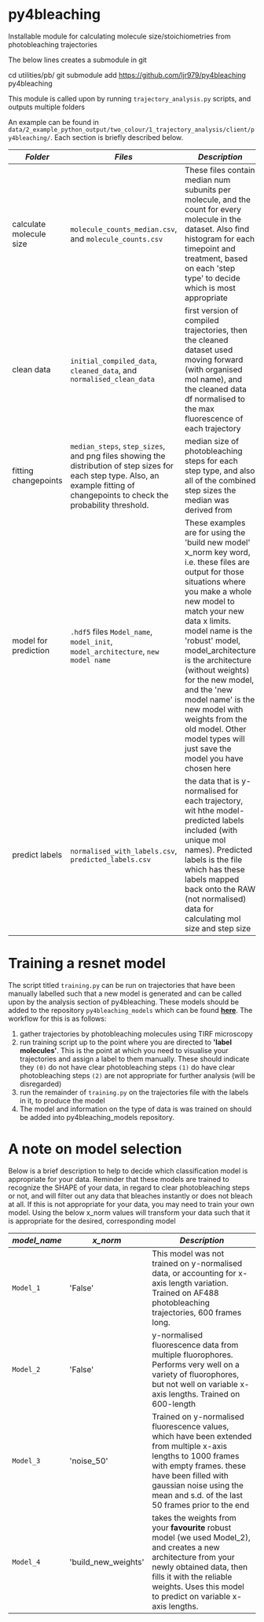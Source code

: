 # py4bleaching
Installable module for calculating molecule size/stoichiometries from photobleaching trajectories

The below lines creates a submodule in git 

cd utilities/pb/
git submodule add https://github.com/ljr979/py4bleaching py4bleaching

This module is called upon by running ```trajectory_analysis.py``` scripts, and outputs multiple folders

An example can be found in ```data/2_example_python_output/two_colour/1_trajectory_analysis/client/py4bleaching/```. 
Each section is briefly described below. 


| *Folder*    | *Files* | *Description*   |
|-------------|---------------------------------|---------------|
|calculate molecule size|```molecule_counts_median.csv```, and ```molecule_counts.csv```|These files contain median num subunits per molecule, and the count for every molecule in the dataset. Also find histogram for each timepoint and treatment, based on each 'step type' to decide which is most appropriate |
|clean data|```initial_compiled_data```, ```cleaned_data```, and ```normalised_clean_data```|first version of compiled trajectories, then the cleaned dataset used moving forward (with organised mol name), and the cleaned data df normalised to the max fluorescence of each trajectory|
|fitting changepoints|```median_steps```, ```step_sizes```, and png files showing the distribution of step sizes for each step type. Also, an example fitting of changepoints to check the probability threshold.|median size of photobleaching steps for each step type, and also all of the combined step sizes the median was derived from|
|model for prediction|```.hdf5``` files ```Model_name```, ```model_init```, ```model_architecture```, ```new model name```|These examples are for using the 'build new model' x_norm key word, i.e. these files are output for those situations where you make a whole new model to match your new data x limits. model name is the 'robust' model, model_architecture is the architecture (without weights) for the new model, and the 'new model name' is the new model with weights from the old model. Other model types will just save the model you have chosen here|
|predict labels|```normalised_with_labels.csv```, ```predicted_labels.csv```|the data that is y-normalised for each trajectory, wit hthe model-predicted labels included (with unique mol names). Predicted labels is the file which has these labels mapped back onto the RAW (not normalised) data for calculating mol size and step size|

# Training a resnet model
The script titled ```training.py``` can be run on trajectories that have been manually labelled such that a new model is generated and can be called upon by the analysis section of py4bleaching. These models should be added to the repository ```py4bleaching_models``` which can be found [**here**](https://github.com/ljr979/py4bleaching_models).
The workflow for this is as follows:
1. gather trajectories by photobleaching molecules using TIRF microscopy
2. run training script up to the point where you are directed to **'label molecules'**. This is the point at which you need to visualise your trajectories and assign a label to them manually. These should indicate they ```(0)``` do not have clear photobleaching steps ```(1)``` do have clear photobleaching steps ```(2)``` are not appropriate for further analysis (will be disregarded)
3. run the remainder of ```training.py``` on the trajectories file with the labels in it, to produce the model
4. The model and information on the type of data is was trained on should be added into py4bleaching_models repository. 

# A  note on model selection

Below is a brief description to help to decide which classification model is appropriate for your data. Reminder that these models are trained to recognize the SHAPE of your data, in regard to clear photobleaching steps or not, and will filter out any data that bleaches instantly or does not bleach at all. If this is not appropriate for your data, you may need to train your own model. Using the below x_norm values will transform your data such that it is appropriate for the desired, corresponding model

| *model_name*    | *x_norm* | *Description*   |
|-------------|-------------|---------------|
|```Model_1``` |'False'|This model was not trained on y-normalised data, or accounting for x-axis length variation. Trained on AF488 photobleaching trajectories, 600 frames long.|
|```Model_2```|'False'|y-normalised fluorescence data from multiple fluorophores. Performs very well on a variety of fluorophores, but not well on variable x-axis lengths. Trained on 600-length|
|```Model_3```|'noise_50'|Trained on y-normalised fluorescence values, which have been extended from multiple x-axis lengths to 1000 frames with empty frames. these have been filled with gaussian noise using the mean and s.d. of the last 50 frames prior to the end|
|```Model_4```|'build_new_weights'|takes the weights from your **favourite** robust model (we used Model_2), and creates a new architecture from your newly obtained data, then fills it with the reliable weights. Uses this model to predict on variable x-axis lengths. |
